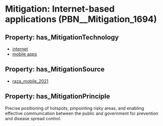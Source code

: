 # Mitigation: __Internet-based applications__ (PBN__Mitigation_1694)

## Property: has_MitigationTechnology

* [internet](../Technology/PBN__Technology_3058)
* [mobile apps](../Technology/PBN__Technology_3470)

## Property: has_MitigationSource

* [raza_mobile_2021](../Article/PBN__Article_239)

## Property: has_MitigationPrinciple

Precise positioning of hotspots, pinpointing risky areas, and enabling effective communication between the public and government for prevention and disease spread control.

